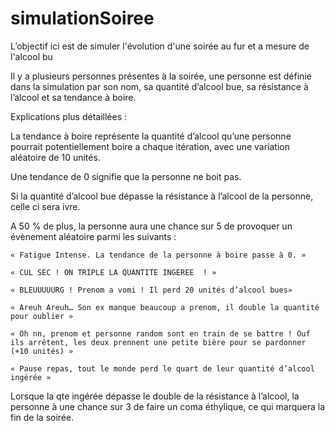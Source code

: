 # simulationSoiree

L’objectif ici est de simuler l'évolution d'une soirée au fur et a mesure de l'alcool bu

Il y a plusieurs personnes présentes à la soirée, une personne est définie dans la simulation par son nom, sa quantité d’alcool bue, sa résistance à l’alcool et sa tendance à boire.

Explications plus détaillées : 

La tendance à boire représente la quantité d’alcool qu’une personne pourrait potentiellement boire a chaque itération, avec une variation aléatoire de 10 unités.

Une tendance de 0 signifie que la personne ne boit pas.

Si la quantité d’alcool bue dépasse la résistance à l’alcool de la personne, celle ci sera ivre.


A 50 % de plus, la personne aura une chance sur 5 de provoquer un évènement aléatoire parmi les suivants :

	« Fatigue Intense. La tendance de la personne à boire passe à 0. »

	« CUL SEC ! ON TRIPLE LA QUANTITE INGEREE  ! »

	« BLEUUUUURG ! Prenom a vomi ! Il perd 20 unités d’alcool bues»

	« Areuh Areuh… Son ex manque beaucoup a prenom, il double la quantité pour oublier »

	« Oh nn, prenom et personne random sont en train de se battre ! Ouf ils arrêtent, les deux prennent une petite bière pour se pardonner (+10 unités) »

	« Pause repas, tout le monde perd le quart de leur quantité d’alcool ingérée »

Lorsque la qte ingérée dépasse le double de la résistance à l’alcool, la personne à une chance sur 3 de faire un coma éthylique, ce qui marquera la fin de la soirée.
